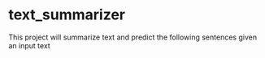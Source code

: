 # text_summarizer
This project will summarize text and predict the following sentences given an input text
